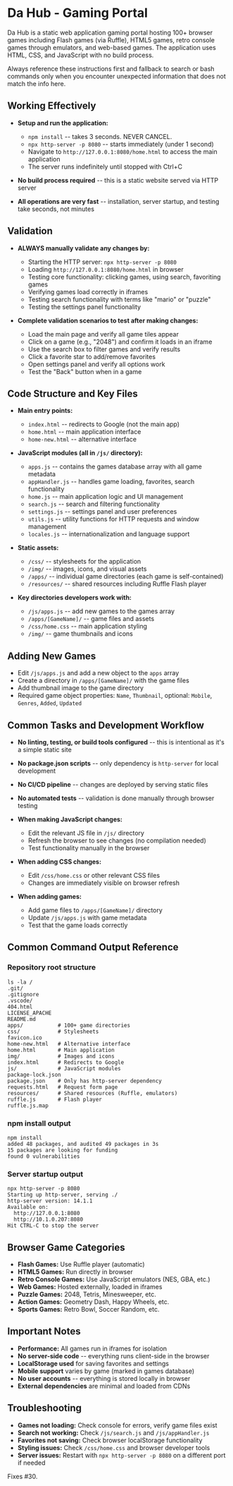 # Da Hub - Gaming Portal
Da Hub is a static web application gaming portal hosting 100+ browser games including Flash games (via Ruffle), HTML5 games, retro console games through emulators, and web-based games. The application uses HTML, CSS, and JavaScript with no build process.

Always reference these instructions first and fallback to search or bash commands only when you encounter unexpected information that does not match the info here.

## Working Effectively
- **Setup and run the application:**
  - `npm install` -- takes 3 seconds. NEVER CANCEL.
  - `npx http-server -p 8080` -- starts immediately (under 1 second)
  - Navigate to `http://127.0.0.1:8080/home.html` to access the main application
  - The server runs indefinitely until stopped with Ctrl+C

- **No build process required** -- this is a static website served via HTTP server
- **All operations are very fast** -- installation, server startup, and testing take seconds, not minutes

## Validation
- **ALWAYS manually validate any changes by:**
  - Starting the HTTP server: `npx http-server -p 8080`
  - Loading `http://127.0.0.1:8080/home.html` in browser
  - Testing core functionality: clicking games, using search, favoriting games
  - Verifying games load correctly in iframes
  - Testing search functionality with terms like "mario" or "puzzle"
  - Testing the settings panel functionality

- **Complete validation scenarios to test after making changes:**
  - Load the main page and verify all game tiles appear
  - Click on a game (e.g., "2048") and confirm it loads in an iframe
  - Use the search box to filter games and verify results
  - Click a favorite star to add/remove favorites
  - Open settings panel and verify all options work
  - Test the "Back" button when in a game

## Code Structure and Key Files
- **Main entry points:**
  - `index.html` -- redirects to Google (not the main app)
  - `home.html` -- main application interface
  - `home-new.html` -- alternative interface

- **JavaScript modules (all in `/js/` directory):**
  - `apps.js` -- contains the games database array with all game metadata
  - `appHandler.js` -- handles game loading, favorites, search functionality
  - `home.js` -- main application logic and UI management
  - `search.js` -- search and filtering functionality
  - `settings.js` -- settings panel and user preferences
  - `utils.js` -- utility functions for HTTP requests and window management
  - `locales.js` -- internationalization and language support

- **Static assets:**
  - `/css/` -- stylesheets for the application
  - `/img/` -- images, icons, and visual assets
  - `/apps/` -- individual game directories (each game is self-contained)
  - `/resources/` -- shared resources including Ruffle Flash player

- **Key directories developers work with:**
  - `/js/apps.js` -- add new games to the games array
  - `/apps/[GameName]/` -- game files and assets
  - `/css/home.css` -- main application styling
  - `/img/` -- game thumbnails and icons

## Adding New Games
- Edit `/js/apps.js` and add a new object to the `apps` array
- Create a directory in `/apps/[GameName]/` with the game files
- Add thumbnail image to the game directory
- Required game object properties: `Name`, `Thumbnail`, optional: `Mobile`, `Genres`, `Added`, `Updated`

## Common Tasks and Development Workflow
- **No linting, testing, or build tools configured** -- this is intentional as it's a simple static site
- **No package.json scripts** -- only dependency is `http-server` for local development
- **No CI/CD pipeline** -- changes are deployed by serving static files
- **No automated tests** -- validation is done manually through browser testing

- **When making JavaScript changes:**
  - Edit the relevant JS file in `/js/` directory
  - Refresh the browser to see changes (no compilation needed)
  - Test functionality manually in the browser

- **When adding CSS changes:**
  - Edit `/css/home.css` or other relevant CSS files
  - Changes are immediately visible on browser refresh

- **When adding games:**
  - Add game files to `/apps/[GameName]/` directory
  - Update `/js/apps.js` with game metadata
  - Test that the game loads correctly

## Common Command Output Reference
### Repository root structure
```
ls -la /
.git/
.gitignore
.vscode/
404.html
LICENSE_APACHE
README.md
apps/           # 100+ game directories
css/            # Stylesheets
favicon.ico
home-new.html   # Alternative interface
home.html       # Main application
img/            # Images and icons
index.html      # Redirects to Google
js/             # JavaScript modules
package-lock.json
package.json    # Only has http-server dependency
requests.html   # Request form page
resources/      # Shared resources (Ruffle, emulators)
ruffle.js       # Flash player
ruffle.js.map
```

### npm install output
```
npm install
added 48 packages, and audited 49 packages in 3s
15 packages are looking for funding
found 0 vulnerabilities
```

### Server startup output
```
npx http-server -p 8080
Starting up http-server, serving ./
http-server version: 14.1.1
Available on:
  http://127.0.0.1:8080
  http://10.1.0.207:8080
Hit CTRL-C to stop the server
```

## Browser Game Categories
- **Flash Games:** Use Ruffle player (automatic)
- **HTML5 Games:** Run directly in browser
- **Retro Console Games:** Use JavaScript emulators (NES, GBA, etc.)
- **Web Games:** Hosted externally, loaded in iframes
- **Puzzle Games:** 2048, Tetris, Minesweeper, etc.
- **Action Games:** Geometry Dash, Happy Wheels, etc.
- **Sports Games:** Retro Bowl, Soccer Random, etc.

## Important Notes
- **Performance:** All games run in iframes for isolation
- **No server-side code** -- everything runs client-side in the browser
- **LocalStorage used** for saving favorites and settings
- **Mobile support** varies by game (marked in games database)
- **No user accounts** -- everything is stored locally in browser
- **External dependencies** are minimal and loaded from CDNs

## Troubleshooting
- **Games not loading:** Check console for errors, verify game files exist
- **Search not working:** Check `/js/search.js` and `/js/appHandler.js`
- **Favorites not saving:** Check browser localStorage functionality
- **Styling issues:** Check `/css/home.css` and browser developer tools
- **Server issues:** Restart with `npx http-server -p 8080` on a different port if needed

Fixes #30.